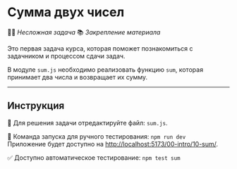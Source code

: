 # Сумма двух чисел

👶🏻 _Несложная задача_
📚 _Закрепление материала_

<!--start_statement-->

Это первая задача курса, которая поможет познакомиться с задачником и процессом сдачи задач.

В модуле `sum.js` необходимо реализовать функцию `sum`, которая принимает два числа и возвращает их сумму.

<!--end_statement-->

---

## Инструкция

📝 Для решения задачи отредактируйте файл: `sum.js`.

🚀 Команда запуска для ручного тестирования: `npm run dev`\
Приложение будет доступно на [http://localhost:5173/00-intro/10-sum/](http://localhost:5173/00-intro/10-sum/).

✅ Доступно автоматическое тестирование: `npm test sum`
